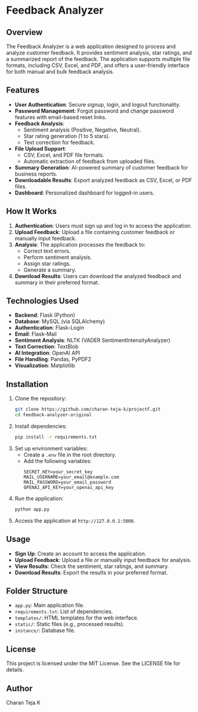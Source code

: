 
# Feedback Analyzer

## Overview
The Feedback Analyzer is a web application designed to process and analyze customer feedback. It provides sentiment analysis, star ratings, and a summarized report of the feedback. The application supports multiple file formats, including CSV, Excel, and PDF, and offers a user-friendly interface for both manual and bulk feedback analysis.

## Features
- **User Authentication**: Secure signup, login, and logout functionality.
- **Password Management**: Forgot password and change password features with email-based reset links.
- **Feedback Analysis**:
  - Sentiment analysis (Positive, Negative, Neutral).
  - Star rating generation (1 to 5 stars).
  - Text correction for feedback.
- **File Upload Support**:
  - CSV, Excel, and PDF file formats.
  - Automatic extraction of feedback from uploaded files.
- **Summary Generation**: AI-powered summary of customer feedback for business reports.
- **Downloadable Results**: Export analyzed feedback as CSV, Excel, or PDF files.
- **Dashboard**: Personalized dashboard for logged-in users.

## How It Works
1. **Authentication**: Users must sign up and log in to access the application.
2. **Upload Feedback**: Upload a file containing customer feedback or manually input feedback.
3. **Analysis**: The application processes the feedback to:
   - Correct text errors.
   - Perform sentiment analysis.
   - Assign star ratings.
   - Generate a summary.
4. **Download Results**: Users can download the analyzed feedback and summary in their preferred format.

## Technologies Used
- **Backend**: Flask (Python)
- **Database**: MySQL (via SQLAlchemy)
- **Authentication**: Flask-Login
- **Email**: Flask-Mail
- **Sentiment Analysis**: NLTK (VADER SentimentIntensityAnalyzer)
- **Text Correction**: TextBlob
- **AI Integration**: OpenAI API
- **File Handling**: Pandas, PyPDF2
- **Visualization**: Matplotlib

## Installation
1. Clone the repository:
   ```bash
   git clone https://github.com/charan-teja-k/projectF.git
   cd feedback-analyzer-original
   ```
2. Install dependencies:
   ```bash
   pip install -r requirements.txt
   ```
3. Set up environment variables:
   - Create a `.env` file in the root directory.
   - Add the following variables:
     ```env
     SECRET_KEY=your_secret_key
     MAIL_USERNAME=your_email@example.com
     MAIL_PASSWORD=your_email_password
     OPENAI_API_KEY=your_openai_api_key
     ```
4. Run the application:
   ```bash
   python app.py
   ```
5. Access the application at `http://127.0.0.1:5000`.

## Usage
- **Sign Up**: Create an account to access the application.
- **Upload Feedback**: Upload a file or manually input feedback for analysis.
- **View Results**: Check the sentiment, star ratings, and summary.
- **Download Results**: Export the results in your preferred format.

## Folder Structure
- `app.py`: Main application file.
- `requirements.txt`: List of dependencies.
- `templates/`: HTML templates for the web interface.
- `static/`: Static files (e.g., processed results).
- `instance/`: Database file.

## License
This project is licensed under the MIT License. See the LICENSE file for details.

## Author
Charan Teja K
